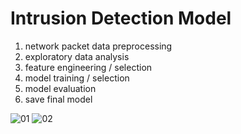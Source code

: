 # Intrusion Detection Model

1. network packet data preprocessing
2. exploratory data analysis
3. feature engineering / selection
4. model training / selection
5. model evaluation
6. save final model



![01](https://user-images.githubusercontent.com/85062061/167569725-9fb38226-b125-4a88-82e8-44fd90b10a28.png)
![02](https://user-images.githubusercontent.com/85062061/167569781-221e374a-8a06-4f0f-a904-40034763564f.png)
